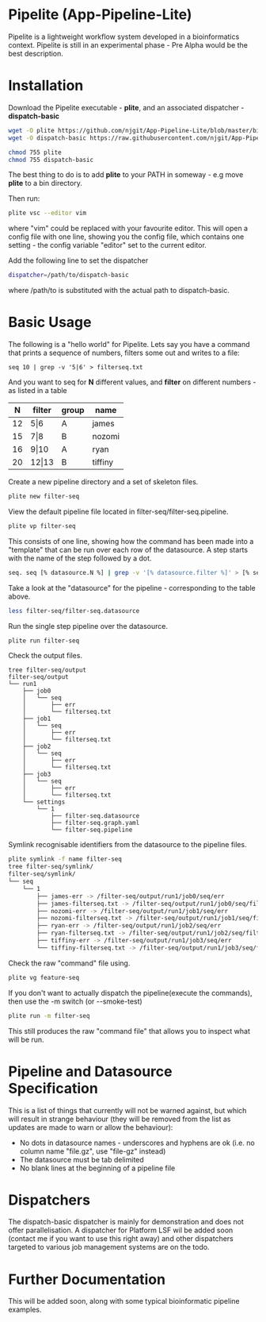 Pipelite (App-Pipeline-Lite)
=================

Pipelite is a lightweight workflow system developed in a bioinformatics context. Pipelite is still in an 
experimental phase - Pre Alpha would be the best description.

Installation
============
Download the Pipelite executable - **plite**, and an associated dispatcher - **dispatch-basic**

```bash
wget -O plite https://github.com/njgit/App-Pipeline-Lite/blob/master/bin/packed/plite?raw=true
wget -O dispatch-basic https://raw.githubusercontent.com/njgit/App-Pipeline-Lite/master/bin/packed/dispatch-basic

chmod 755 plite
chmod 755 dispatch-basic
```

The best thing to do is to add **plite** to your PATH in someway - e.g move **plite** to a bin directory.

Then run:

```bash 
plite vsc --editor vim
```
where "vim" could be replaced with your favourite editor. This will open a config file with one line, 
showing you the config file, which contains one setting - the config variable "editor" set to the current editor. 

Add the following line to set the dispatcher

```bash
dispatcher=/path/to/dispatch-basic
```

where /path/to is substituted with the actual path to dispatch-basic.


Basic Usage
===========
The following is a "hello world" for Pipelite.
Lets say you have a command that prints a sequence of numbers, filters some out and writes to a file:

```
seq 10 | grep -v '5|6' > filterseq.txt  
```

And you want to seq for **N** different values, and **filter** on different numbers - as listed in 
a table 

|N     | filter | group|   name
|------|--------|------|-----------
|12    |  5&#124;6   |  A   |    james
|15    |  7&#124;8   |  B   |    nozomi
|16    |  9&#124;10  |  A   |    ryan
|20    |  12&#124;13 |  B   |    tiffiny

Create a new pipeline directory and a set of skeleton files.
```bash
plite new filter-seq
```
 View the default pipeline file located in filter-seq/filter-seq.pipeline.
```bash
plite vp filter-seq
```
This consists of one line, showing how the command has been made into a "template"
that can be run over each row of the datasource. A step starts with the name of the step
followed by a dot.

```bash
seq. seq [% datasource.N %] | grep -v '[% datasource.filter %]' > [% seq.filterseq.txt %]
``` 

 Take a look at the "datasource" for the pipeline - corresponding to the table above.  

```bash
less filter-seq/filter-seq.datasource
```
  Run the single step pipeline over the datasource.
```bash
plite run filter-seq
```
Check the output files.
```
tree filter-seq/output
filter-seq/output
└── run1
    ├── job0
    │   └── seq
    │       ├── err
    │       └── filterseq.txt
    ├── job1
    │   └── seq
    │       ├── err
    │       └── filterseq.txt
    ├── job2
    │   └── seq
    │       ├── err
    │       └── filterseq.txt
    ├── job3
    │   └── seq
    │       ├── err
    │       └── filterseq.txt
    └── settings
        └── 1
            ├── filter-seq.datasource
            ├── filter-seq.graph.yaml
            └── filter-seq.pipeline

```
  Symlink recognisable identifiers from the datasource to the pipeline files.
```bash
plite symlink -f name filter-seq
tree filter-seq/symlink/
filter-seq/symlink/
└── seq
    └── 1
        ├── james-err -> /filter-seq/output/run1/job0/seq/err
        ├── james-filterseq.txt -> /filter-seq/output/run1/job0/seq/filterseq.txt
        ├── nozomi-err -> /filter-seq/output/run1/job1/seq/err
        ├── nozomi-filterseq.txt -> /filter-seq/output/run1/job1/seq/filterseq.txt
        ├── ryan-err -> /filter-seq/output/run1/job2/seq/err
        ├── ryan-filterseq.txt -> /filter-seq/output/run1/job2/seq/filterseq.txt
        ├── tiffiny-err -> /filter-seq/output/run1/job3/seq/err
        └── tiffiny-filterseq.txt -> /filter-seq/output/run1/job3/seq/filterseq.txt
```

Check the raw "command" file using.

```bash
plite vg feature-seq
```

If you don't want to actually dispatch the pipeline(execute the commands), then
use the -m switch (or --smoke-test)

```bash
plite run -m filter-seq
```

This still produces the raw "command file" that allows you to inspect what will be run.


Pipeline and Datasource Specification
=====================================

This is a list of things that currently will not be warned against, but which will result 
in strange behaviour (they will be removed from the list as updates are made to warn or 
allow the behaviour):

* No dots in datasource names - underscores and hyphens are ok 
  (i.e. no column name "file.gz", use "file-gz" instead)
* The datasource must be tab delimited
* No blank lines at the beginning of a pipeline file

Dispatchers
===========
The dispatch-basic dispatcher is mainly for demonstration and does not offer parallelisation.
A dispatcher for Platform LSF wil be added soon (contact me if you want to use this right
away) and other dispatchers targeted to various job management systems are on the todo.

Further Documentation
=====================
This will be added soon, along with some typical bioinformatic pipeline examples.
